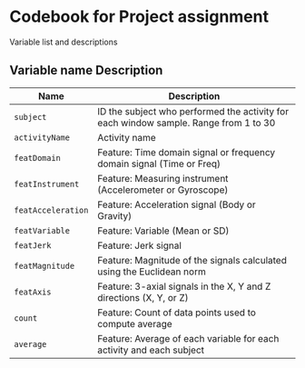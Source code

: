 # Codebook for Project assignment

Variable list and descriptions

Variable name	Description
------------------
| Name | Description |
|------|-----------|
|`subject`|ID the subject who performed the activity for each window sample. Range from 1 to 30|
|`activityName`|	Activity name|
|`featDomain`|	Feature: Time domain signal or frequency domain signal (Time or Freq)|
|`featInstrument`|	Feature: Measuring instrument (Accelerometer or Gyroscope)|
|`featAcceleration`|	Feature: Acceleration signal (Body or Gravity)|
|`featVariable`|	Feature: Variable (Mean or SD)|
|`featJerk`|	Feature: Jerk signal|
|`featMagnitude`|	Feature: Magnitude of the signals calculated using the Euclidean norm|
|`featAxis`|	Feature: 3-axial signals in the X, Y and Z directions (X, Y, or Z)|
|`count`|	Feature: Count of data points used to compute average|
|`average`|	Feature: Average of each variable for each activity and each subject|
